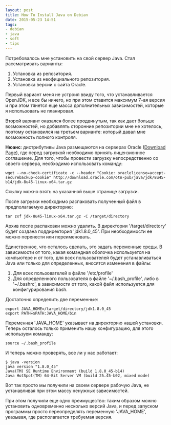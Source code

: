 ```yaml
---
layout: post
title: How To Install Java on Debian
date: 2015-05-23 14:51
tags:
- debian
- java
- soft
- tips
---
```


Потребовалось мне установить на свой сервер Java. Стал рассматривать варианты:

1. Установка из репозитория.
1. Установка из неофициального репозитория.
1. Установка версии с сайта Oracle.

Первый вариант меня не устроил ввиду того, что устанавливается OpenJDK, и все бы ничего, но при этом ставится максимум 7-ая версия и при этом тянется еще масса дополнительных зависимостей, которые я использовать не планировал.

Второй вариант оказался более продвинутым, так как дает больше возможностей, но добавлять сторонние репозитории мне не хотелось, поэтому остановился на третьем варианте: который давал мне возможность полного контроля.

**Нюанс**: дистрибутивы Java размещаются на серверах Oracle ([Download Page](http://www.oracle.com/technetwork/java/javase/downloads/jdk8-downloads-2133151.html "Java SE DEvelopment Kit 8 Downloads")), где перед загрузкой необходимо принять лицензионное соглашение. Для того, чтобы провести загрузку непосредственно со своего сервера, необходимо использовать команду:

    wget --no-check-certificate -c --header "Cookie: oraclelicense=accept-securebackup-cookie" http://download.oracle.com/otn-pub/java/jdk/8u45-b14/jdk-8u45-linux-x64.tar.gz

Ссылку можно взять на указанной выше странице загрузки.

После загрузки необходимо распаковать полученный файл в предполагаемую директорию:

    tar zxf jdk-8u45-linux-x64.tar.gz -C /target/directory

Архив после распаковки можно удалить. В директории '/target/directory' будет создана поддиректория 'jdk1.8.0_45'. При необходимости ее можно перенести или переименовать.

Единственное, что осталось сделать, это задать переменные среды. В зависимости от того, какая командная оболочка используется на компьютере и от того, для всех пользователей будет устанавливаться Java или только для определенных, вносятся изменения в файлы:

1. Для всех пользователей в файле '/etc/profile'
1. Для определенного пользователя в файле '~/.bash_profile', либо в '~/.bashrc', в зависимости от того, какой файл используется для конфигурирования bash.

Достаточно определить две переменные:

    export JAVA_HOME=/target/directory/jdk1.8.0_45
    export PATH=$PATH:JAVA_HOME/bin

Переменная 'JAVA_HOME' указывает на директорию нашей установки. Теперь осталось только применить нашу конфигурацию, для этого используем команду:

    source ~/.bash_profile

И теперь можно проверять, все ли у нас работает:

    $ java -version
    java version "1.8.0_45"
    Java(TM) SE Runtime Environment (build 1.8.0_45-b14)
    Java HotSpot(TM) 64-Bit Server VM (build 25.45-b02, mixed mode)

Вот так просто мы получили на своем сервере рабочую Java, не устанавливая при этом массу ненужных зависимостей.

При этом получили еще одно преимущество: таким образом можно установить одновременно несколько версий Java, и перед запуском программы просто переопределять переменную 'JAVA_HOME', указывая, где располагается требуемая версия.
